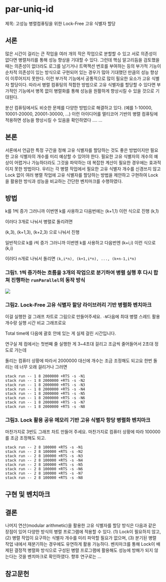 # par-uniq-id

제목: 고성능 병렬컴퓨팅을 위한 Lock-Free 고유 식별자 할당

## 서론
많은 시간이 걸리는 큰 작업을 여러 개의 작은 작업으로 분할할 수 있고
서로 의존성이 없다면 병렬처리를 통해 성능 향상을 기대할 수 있다.
그런데 핵심 알고리듬을 검토했을 때는 의존성이 없더라도
로그를 남기거나 트랙잭션 번호를 부여하는 등의 부가적 기능이
순차적 의존성이 있는 방식으로 구현되어 있는 경우가 많아
기대했던 만큼의 성능 향상이 이루어지지 못한다. 이런 부가적
기능에서 공통적으로 많이 필요한 요소가 고유 식별자 할당이다.
따라서 병렬 컴퓨팅의 적합한 방법으로 고유 식별자를 할당할
수 있다면 부가적인 기능에서 병목 없이 병렬화를 통해 성능을
원활하게 향상시킬 수 있을 것으로 기대된다.

분산 컴퓨팅에서도 비슷한 문제를 다양한 방법으로 해결하고 있다.
(예를 1-10000, 10001-20000, 20001-30000, ...)
이런 아이디어를 멀티코어 기반의 병렬 컴퓨팅에 적용하면 성능을 향상시킬 수 있음을 확인하였다 ....
...

## 본론
서론에서 언급한 특정 구간을 정해 고유 식별자를 할당하는 것도 좋은 방법이지만
필요한 고유 식별자의 개수를 미리 예상할 수 있어야 한다. 필요한 고유 식별자의
개수의 예상이 어렵거나 가능하더라도 그것을 파악하는 데 복잡한 계산이 필요한
경우에는 효과적이지 못한 방법이다. 우리는 각 병렬 작업에서 필요한 고유 식별자
개수를 신경쓰지 않고 Lock 없이 여러 병렬 작업에 고유 식별자를 할당하는 방법을
제안하고 구현하여 Lock을 활용한 방식과 성능을 비교하는 간단한 벤치마크를 수행하였다.

## 방법

k를 1씩 증가 그러니까 이번엔 k를 사용하고 다음번에는 (k+1,1) 이런 식으로 진행
(k,1)

이러다 3개로 나눠서 병렬로 돌리려면

(k,3), (k+1,3), (k+2,3) 으로 나눠서 진행

일반적으로 k를 i씩 증가 그러니까 이번엔 k를 사용하고 다음번엔 (k+i,i) 이런 식으로
(k,i)

이러다 n개로 나눠서 돌리면
`(k,i*n), (k+1,i*n), ..., (k+n-1,i*n)`

### 그림1. 1씩 증가하는 흐름을 3개의 작업으로 분기하여 병렬 실행 후 다시 합쳐 진행하는 `runParallel`의 동작 방식
[![](https://mermaid.ink/img/eyJjb2RlIjoic3RhdGVEaWFncmFtLXYyXG4gICAgXG5zdGF0ZSBmb3JrIDw8Zm9yaz4-XG5SOiDii65cXG4oay0yLCAxKVxcbihrLTEsIDEpXFxuKGsgLCAxKVxuUzA6IChrKzAsIDMpXFxuKGsrMywgMylcXG4g4ouuXFxuKHggLCAzKVxuUzE6IChrKzEsIDMpXFxuKGsrNCwgMylcXG7ii65cXG4oeSAsIDMpXG5TMjogKGsrMiwgMylcXG4oays1LCAzKVxcbuKLrlxcbih6ICwgMylcblQ6IChtYXgoeCx5LHopLCAxKVxcbihtYXgoeCx5LHopKzEsIDEpXFxuKG1heCh4LHkseikrMiwgMSlcXG7ii65cXG5cblxuUiAtLT4gZm9ya1xuZm9yayAtLT4gUzBcbmZvcmsgLS0-IFMxXG5mb3JrIC0tPiBTMlxuXG5zdGF0ZSBqb2luIDw8am9pbj4-XG5TMCAtLT4gam9pblxuUzEgLS0-IGpvaW5cblMyIC0tPiBqb2luXG5qb2luIC0tPiBUXG5cbiIsIm1lcm1haWQiOnsidGhlbWUiOiJkZWZhdWx0In0sInVwZGF0ZUVkaXRvciI6ZmFsc2V9)](https://mermaid-js.github.io/mermaid-live-editor/#/edit/eyJjb2RlIjoic3RhdGVEaWFncmFtLXYyXG4gICAgXG5zdGF0ZSBmb3JrIDw8Zm9yaz4-XG5SOiDii65cXG4oay0yLCAxKVxcbihrLTEsIDEpXFxuKGsgLCAxKVxuUzA6IChrKzAsIDMpXFxuKGsrMywgMylcXG4g4ouuXFxuKHggLCAzKVxuUzE6IChrKzEsIDMpXFxuKGsrNCwgMylcXG7ii65cXG4oeSAsIDMpXG5TMjogKGsrMiwgMylcXG4oays1LCAzKVxcbuKLrlxcbih6ICwgMylcblQ6IChtYXgoeCx5LHopLCAxKVxcbihtYXgoeCx5LHopKzEsIDEpXFxuKG1heCh4LHkseikrMiwgMSlcXG7ii65cXG5cblxuUiAtLT4gZm9ya1xuZm9yayAtLT4gUzBcbmZvcmsgLS0-IFMxXG5mb3JrIC0tPiBTMlxuXG5zdGF0ZSBqb2luIDw8am9pbj4-XG5TMCAtLT4gam9pblxuUzEgLS0-IGpvaW5cblMyIC0tPiBqb2luXG5qb2luIC0tPiBUXG5cbiIsIm1lcm1haWQiOnsidGhlbWUiOiJkZWZhdWx0In0sInVwZGF0ZUVkaXRvciI6ZmFsc2V9)

### 그림2. Lock-Free 고유 식별자 할당 라이브러리 기반 병렬화 벤치마크
이걸 실행한 걸 그래프 차트로 그림으로 만들어주세요. `-N`다음에 최대 병렬 스레드 활용 개수랑 실행 시간 비교 그래프로요 

Total time에 다음에 괄호 안에 있는 게 실제 걸린 시간입니다.

연구실 제 컴에서는 첫번째 줄 실행한 게 3~4초대 걸리고 조금씩 줄어들어서 2초대 정도로 가는데

돌리는 컴퓨터 상황에 따라서 2000000 대신에 개수는 조금 조정해도 되고요 한번 돌리는 데 너무 오래 걸리거나 그러면


```
stack run -- 1 8 2000000 +RTS -s -N1
stack run -- 1 8 2000000 +RTS -s -N2
stack run -- 1 8 2000000 +RTS -s -N3
stack run -- 1 8 2000000 +RTS -s -N4
stack run -- 1 8 2000000 +RTS -s -N5
stack run -- 1 8 2000000 +RTS -s -N6
stack run -- 1 8 2000000 +RTS -s -N7
stack run -- 1 8 2000000 +RTS -s -N8
```

### 그림3. Lock 활용 공유 메모리 기반 고유 식별자 항당 병렬화 벤치마크
마찬가지로 3번도 그래프 차트 만들어 주세요. 마찬가지로 컴퓨터 상황에 따라 100000 를 조금 조정해도 되고.

```
stack run -- 2 8 100000 +RTS -s -N1
stack run -- 2 8 100000 +RTS -s -N2
stack run -- 2 8 100000 +RTS -s -N3
stack run -- 2 8 100000 +RTS -s -N4
stack run -- 2 8 100000 +RTS -s -N5
stack run -- 2 8 100000 +RTS -s -N6
stack run -- 2 8 100000 +RTS -s -N7
stack run -- 2 8 100000 +RTS -s -N8
```

## 구현 및 벤치마크

## 결론
나머지 연산(modular arithmetic)을 활용한 고유 식별자를 할당 방식은 
다음과 같은 장점이 있어 다양한 방식의 병렬 프로그램에 적용할 수 있다.
(1) Lock이 필요하지 않고,
(2) 병렬 작업이 요구하는 식별자 개수를 미리 파악할 필요가 없으며,
(3) 분기된 병렬 작업 내에서 재분기하는 경우에도 유연하게 활용 가능하다.
벤치마크를 통해 Lock이 배제된 결정적 병렬화 방식으로 구성된 병렬
프로그램에 활용해도 성능에 방해가 되지 않는다는 것을 벤치마크로 확인하였다.
향후 연구로는 ...

## 참고문헌
